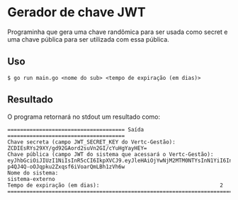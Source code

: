 # Gerador de chave JWT
Programinha que gera uma chave randômica para ser usada como secret e uma chave pública para ser utilizada com essa pública.

## Uso 
```$ go run main.go <nome do sub> <tempo de expiração (em dias)>```

## Resultado
O programa retornará no stdout um resultado como:

```
===================================== Saída =====================================
Chave secreta (campo JWT_SECRET_KEY do Vertc-Gestão):              ZCDIEsRYs29XY/gd92GAord2suVn2GI/cYuHgYayHEY=
Chave pública (campo JWT do sistema que acessará o Vertc-Gestão):  eyJhbGciOiJIUzI1NiIsInR5cCI6IkpXVCJ9.eyJleHAiOjYwNjM2MTM0NTYsInN1YiI6InZlcnQtZGF0YSJ9.Low6I-p4QJ4Q-oOJqpku2Zxqsf6iVoarQmLBh1zVh6w
Nome do sistema:                                                   sistema-externo
Tempo de expiração (em dias):                                      2
=================================================================================
```